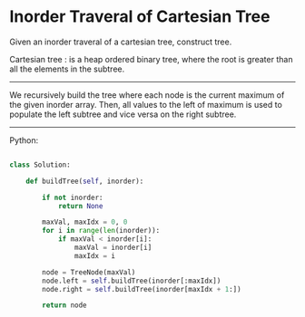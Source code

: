# Inorder Traveral of Cartesian Tree

Given an inorder traveral of a cartesian tree, construct tree.

 Cartesian tree : is a heap ordered binary tree, where the root is greater than
 all the elements in the subtree. 

---

We recursively build the tree where each node is the current maximum of the
given inorder array. Then, all values to the left of maximum is used to
populate the left subtree and vice versa on the right subtree.

---

Python:

```python

class Solution:

    def buildTree(self, inorder):

        if not inorder:
            return None

        maxVal, maxIdx = 0, 0
        for i in range(len(inorder)):
            if maxVal < inorder[i]:
                maxVal = inorder[i]
                maxIdx = i

        node = TreeNode(maxVal)
        node.left = self.buildTree(inorder[:maxIdx])
        node.right = self.buildTree(inorder[maxIdx + 1:])

        return node

```
